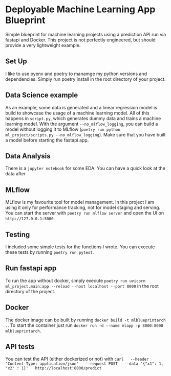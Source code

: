 # Deployable Machine Learning App Blueprint
Simple blueprint for machine learning projects using a prediction API run via  fastapi and Docker.
This project is not perfectly engineered, but should provide a very lightweight example.

## Set Up
I like to use pyenv and poetry to manamge my python versions and dependencies.
Simply run poetry install in the root directory of your project.

## Data Science example
As an example, some data is generated and a linear regression model is build to showcase the usage of a machine learning model.
All of this happens in `script.py`, which generates dummy data and trains a machine learning model.
With the argument `--no_mlflow_logging`, you can build a model without logging it to MLflow (`poetry run python ml_project/scripts.py --no_mlflow_logging`).
Make sure that you have built a model before starting the fastapi app.

## Data Analysis
There is a `jupyter notebook` for some EDA. You can have a quick look at the data after

## MLflow
MLflow is my favourite tool for model management. In this project I am using it only for performance tracking, not for model staging and serving.
You can start the server with `poetry run mlflow server` and open the UI on `http://127.0.0.1:5000`.


## Testing
I included some simple tests for the functions I wrote.
You can execute these tests by running `poetry run pytest`.


## Run fastapi app
To run the app without docker, simply execute `poetry run uvicorn ml_project.main:app --reload --host localhost --port 8000` in the root directory of the project.


## Docker
The docker image can be built by running
`docker build -t mlblueprintarch .`.
To start the container just run `docker run -d --name mlapp -p 8000:8000 mlblueprintarch`.


## API tests
You can test the API (either dockerized or not) with
`curl   --header "Content-Type: application/json"   --request POST   --data '{"x1": 1, "x2" : 1}'   http://localhost:8000/predict`
